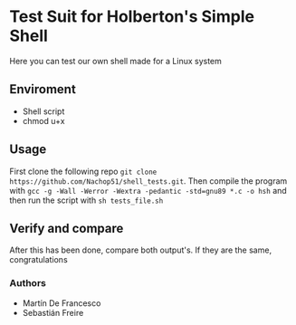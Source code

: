 # Test Suit for Holberton's Simple Shell #
Here you can test our own shell made for a Linux system

## Enviroment ##
* Shell script
* chmod u+x

## Usage ##
First clone the following repo `git clone https://github.com/Nachop51/shell_tests.git`. Then compile the program with `gcc -g -Wall -Werror -Wextra -pedantic -std=gnu89 *.c -o hsh` and then run the script with `sh tests_file.sh`

## Verify and compare ##
After this has been done, compare both output's. If they are the same, congratulations

### Authors ###
* Martín De Francesco
* Sebastián Freire
